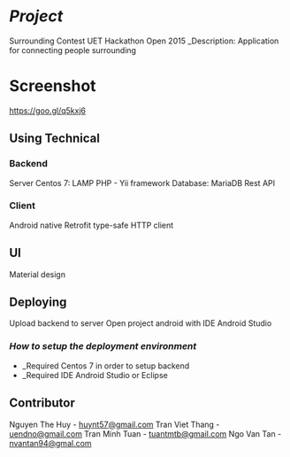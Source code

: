 # _Project_
Surrounding
Contest UET Hackathon Open 2015
_Description: Application for connecting people surrounding

# Screenshot
https://goo.gl/q5kxj6

## Using Technical

### Backend
Server Centos 7: LAMP
PHP - Yii framework
Database: MariaDB
Rest API
### Client
Android native
Retrofit type-safe HTTP client

## UI
Material design

## Deploying
Upload backend to server
Open project android with IDE Android Studio
### _How to setup the deployment environment_

- _Required Centos 7 in order to setup backend
- _Required IDE Android Studio or Eclipse
## Contributor
Nguyen The Huy - huynt57@gmail.com
Tran Viet Thang - uendno@gmail.com
Tran Minh Tuan - tuantmtb@gmail.com
Ngo Van Tan - nvantan94@gmal.com
